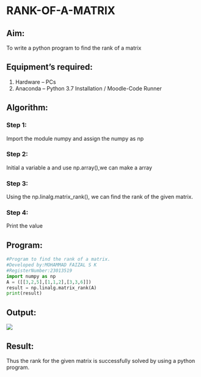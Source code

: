 # RANK-OF-A-MATRIX
## Aim:
To write a python program to find the rank of a matrix
## Equipment’s required:
1. 	Hardware – PCs
2. 	Anaconda – Python 3.7 Installation / Moodle-Code Runner
## Algorithm:
### Step 1: 
Import the module numpy and assign the numpy as np
### Step 2: 
Initial a variable a and use np.array(),we can make a array
### Step 3: 
Using the np.linalg.matrix_rank(), we can find the rank of the given matrix.
### Step 4:
Print the value 
## Program:
```py
#Program to find the rank of a matrix.
#Developed by:MOHAMMAD FAIZAL S K 
#RegisterNumber:23013519
import numpy as np
A = ([[3,2,5],[1,1,2],[3,3,6]])
result = np.linalg.matrix_rank(A)
print(result)
```
## Output:
![](.)

## Result:
Thus the rank for the given matrix is successfully solved by  using a python program.

